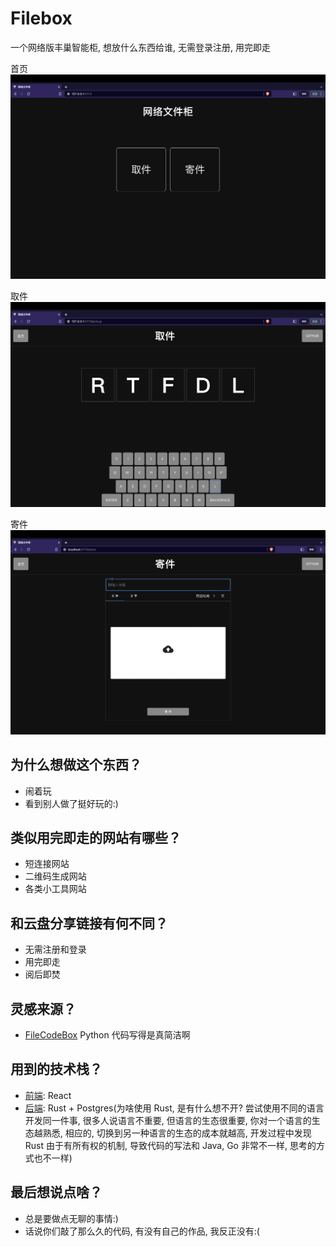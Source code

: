 # Filebox

一个网络版丰巢智能柜, 想放什么东西给谁, 无需登录注册, 用完即走

首页
![homepage](./resources/images/homepage.png)

取件
![pickuppage](./resources/images/pickuppage.png)

寄件
![storepage](./resources/images/storepage.png)

## 为什么想做这个东西？

- 闹着玩
- 看到别人做了挺好玩的:)

## 类似用完即走的网站有哪些？

- 短连接网站
- 二维码生成网站
- 各类小工具网站

## 和云盘分享链接有何不同？

- 无需注册和登录
- 用完即走
- 阅后即焚

## 灵感来源？

- [FileCodeBox](https://github.com/vastsa/FileCodeBox) Python 代码写得是真简洁啊

## 用到的技术栈？

- [前端](./web/README.md): React
- [后端](./server/README.md): Rust + Postgres(为啥使用 Rust, 是有什么想不开? 尝试使用不同的语言开发同一件事, 很多人说语言不重要, 但语言的生态很重要, 你对一个语言的生态越熟悉, 相应的, 切换到另一种语言的生态的成本就越高, 开发过程中发现 Rust 由于有所有权的机制, 导致代码的写法和 Java, Go 非常不一样, 思考的方式也不一样)

## 最后想说点啥？

- 总是要做点无聊的事情:)
- 话说你们敲了那么久的代码, 有没有自己的作品, 我反正没有:(
